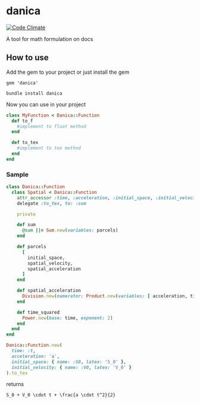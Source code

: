 # danica
[![Code Climate](https://codeclimate.com/github/darthjee/danica/badges/gpa.svg)](https://codeclimate.com/github/darthjee/danica)

A tool for math formulation on docs

## How to use
Add the gem to your project or just install the gem

```
gem 'danica'
```

```console
bundle install danica
```

Now you can use in your project


```ruby
class MyFunction < Danica::Function
  def to_f
    #implement to float method
  end

  def to_tex
    #implement to tex method
  end
end
```


### Sample

```ruby
class Danica::Function
  class Spatial < Danica::Function
    attr_accessor :time, :acceleration, :initial_space, :initial_velocity
    delegate :to_tex, to: :sum

    private

    def sum
      @sum ||= Sum.new(variables: parcels)
    end

    def parcels
      [
        initial_space,
        spatial_velocity,
        spatial_acceleration
      ]
    end

    def spatial_acceleration
      Division.new(numerator: Product.new(variables: [ acceleration, time_squared ]), denominator: 2)
    end

    def time_squared
      Power.new(base: time, exponent: 2)
    end
  end
end

Danica::Function.new(
  time: :t,
  acceleration: 'a',
  initial_space: { name: :S0, latex: 'S_0' },
  initial_velocity: { name: :V0, latex: 'V_0' }
).to_tex
```

returns
```string
S_0 + V_0 \cdot t + \frac{a \cdot t^2}{2}
```

